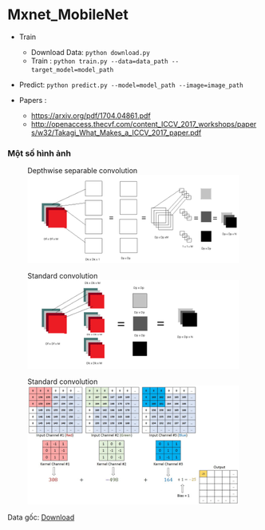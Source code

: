 # Mxnet_MobileNet

- Train
  - Download Data: `python download.py`
  - Train : `python train.py --data=data_path --target_model=model_path`
  
- Predict: `python predict.py --model=model_path --image=image_path`

- Papers :
  - https://arxiv.org/pdf/1704.04861.pdf
  - http://openaccess.thecvf.com/content_ICCV_2017_workshops/papers/w32/Takagi_What_Makes_a_ICCV_2017_paper.pdf
  
### Một số hình ảnh
<figure>
  <figcaption>Depthwise separable convolution</figcaption>
  <img src="https://github.com/maituduy/Mxnet_MobileNet/blob/master/images/Depth%20wise.png?raw=true" alt=".."/>
</figure>
<figure>
  <figcaption>Standard convolution</figcaption>
  <img src="https://github.com/maituduy/Mxnet_MobileNet/blob/master/images/Standar%20Conv.png?raw=true" alt=".."/>
</figure>
<figure>
  <figcaption>Standard convolution</figcaption>
  <img src="https://github.com/maituduy/Mxnet_MobileNet/blob/master/images/uDgke.gif?raw=true" alt=".."/>
</figure>

Data gốc: [Download](https://drive.google.com/open?id=1FYE3MRkzk-z6f6LFyQEflfER1F2Wx0Yd)
